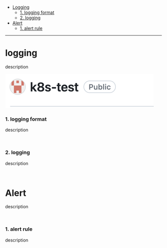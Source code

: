 
- [Logging](#logging)
    + [1. logging format](#1-logging-format)
    + [2. logging](#2-logging)
- [Alert](#alert)
    + [1. alert rule](#1-alert-rule)
---

# logging

description

<img src="./test.png" />


### 1. logging format

description

<br />

### 2. logging

description

<br />

# Alert

description

<br />

### 1. alert rule

description

<br />